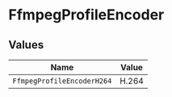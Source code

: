 # FfmpegProfileEncoder


## Values

| Name                       | Value                      |
| -------------------------- | -------------------------- |
| `FfmpegProfileEncoderH264` | H.264                      |